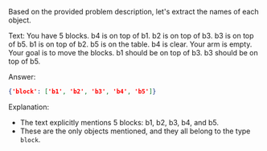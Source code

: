 Based on the provided problem description, let's extract the names of each object.

Text:
You have 5 blocks. 
b4 is on top of b1. 
b2 is on top of b3. 
b3 is on top of b5. 
b1 is on top of b2. 
b5 is on the table. 
b4 is clear. 
Your arm is empty. 
Your goal is to move the blocks. 
b1 should be on top of b3. 
b3 should be on top of b5. 

Answer:
```json
{'block': ['b1', 'b2', 'b3', 'b4', 'b5']}
```

Explanation:
- The text explicitly mentions 5 blocks: b1, b2, b3, b4, and b5.
- These are the only objects mentioned, and they all belong to the type `block`.